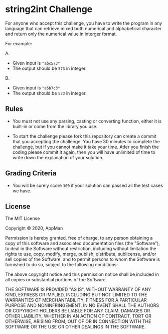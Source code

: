 # string2int Challenge

For anyone who accept this challenge, you have to write the program in any language that can retrieve mixed both numerical and alphabetical character and return only the numerical value in interger format.

For example:

A.

- Given input is `"abc573"`
- The output should be `573` in integer.

B.

- Given input is `"a5b7c3"`
- The output should be `573` in integer.

## Rules

- You must not use any parsing, casting or converting function, either it is built-in or come from the library you use.

- To start the challenge please fork this repository can create a commit that you accepting the challenge. You have 30 minutes to complete the challenge, but if you cannot make it take your time. Atfer you finish the coding please commit it again, then you will have unlimited of time to write down the explanation of your solution.

## Grading Criteria

- You will be surely score `100` if your solution can passed all the test cases we have.

## License

The MIT License

Copyright © 2020, AppMan

Permission is hereby granted, free of charge, to any person obtaining a copy of this software and associated documentation files (the "Software"), to deal in the Software without restriction, including without limitation the rights to use, copy, modify, merge, publish, distribute, sublicense, and/or sell copies of the Software, and to permit persons to whom the Software is furnished to do so, subject to the following conditions:

The above copyright notice and this permission notice shall be included in all copies or substantial portions of the Software.

THE SOFTWARE IS PROVIDED "AS IS", WITHOUT WARRANTY OF ANY KIND, EXPRESS OR IMPLIED, INCLUDING BUT NOT LIMITED TO THE WARRANTIES OF MERCHANTABILITY, FITNESS FOR A PARTICULAR PURPOSE AND NONINFRINGEMENT. IN NO EVENT SHALL THE AUTHORS OR COPYRIGHT HOLDERS BE LIABLE FOR ANY CLAIM, DAMAGES OR OTHER LIABILITY, WHETHER IN AN ACTION OF CONTRACT, TORT OR OTHERWISE, ARISING FROM, OUT OF OR IN CONNECTION WITH THE SOFTWARE OR THE USE OR OTHER DEALINGS IN THE SOFTWARE.

